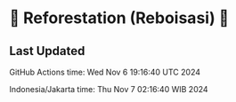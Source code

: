 
# 🌳 Reforestation (Reboisasi) 🌲

## Last Updated

GitHub Actions time: Wed Nov  6 19:16:40 UTC 2024

Indonesia/Jakarta time: Thu Nov  7 02:16:40 WIB 2024
